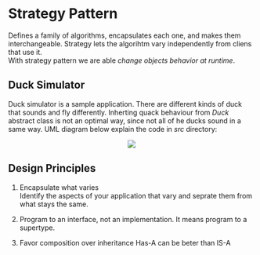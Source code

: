 # Strategy Pattern

Defines a family of algorithms, encapsulates each one, and makes them interchangeable. Strategy lets the algorihtm vary independently from cliens that use it.  
With strategy pattern we are able _change objects behavior at runtime_.

## Duck Simulator

Duck simulator is a sample application. There are different kinds of duck that sounds and fly differently. Inherting quack behaviour from _Duck_ abstract class is not an optimal way, since not all of he ducks sound in a same way. UML diagram below explain the code in _src_ directory:

<div align="center">
	<img src="https://user-images.githubusercontent.com/56651041/207471042-74aaf6e7-f23e-4a3b-9845-c5bb118a4213.png" />
</div>

## Design Principles

1. Encapsulate what varies  
Identify the aspects of your application that vary and seprate them from what stays the same.

2. Program to an interface, not an implementation.
It means program to a supertype.

3. Favor composition over inheritance 
Has-A can be beter than IS-A
